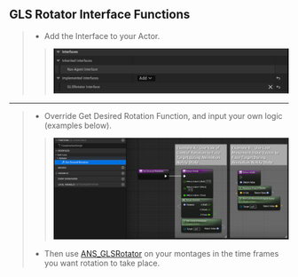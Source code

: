 ## GLS Rotator Interface Functions

> - Add the Interface to your Actor.
>> ![](/Assets/Images/Documentation/HelperFunctionClasses/GLSRotatorInterface/GLSRotatorClassSettings.png#small-image)
---
> - Override Get Desired Rotation Function, and input your own logic (examples below).
>> ![](/Assets/Images/Documentation/HelperFunctionClasses/GLSRotatorInterface/GetDesiredRotation.png#small-image)
>
> - Then use [ANS_GLSRotator](https://github.com/GoliathGuitars/GaitLocomotionSystem/blob/main/Documentation/Animation/ANS_GLSRotator.md) on your montages in the time frames you want rotation to take place.

